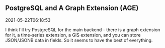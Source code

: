
## PostgreSQL and A Graph Extension (AGE)

2021-05-22T06:18:53

I think I'll try PostgreSQL for the main backend - there is a graph extension for it, a time-series extension, a GIS extension, and you can store JSON/JSONB data in fields. So it seems to have the best of everything.
      

